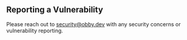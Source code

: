 ## Reporting a Vulnerability

Please reach out to security@obby.dev with any security concerns or vulnerability reporting.
